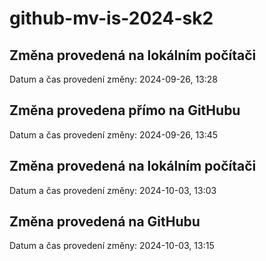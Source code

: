 # github-mv-is-2024-sk2

## Změna provedená na lokálním počítači
Datum a čas provedení změny: 2024-09-26, 13:28

## Změna provedena přímo na GitHubu
Datum a čas provedení změny: 2024-09-26, 13:45

## Změna provedená na lokálním počítači
Datum a čas provedení změny: 2024-10-03, 13:03

## Změna provedená na GitHubu
Datum a čas provedení změny: 2024-10-03, 13:15
